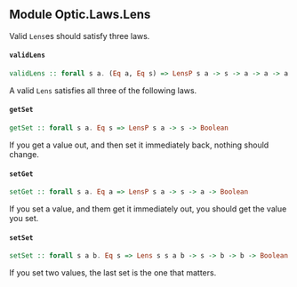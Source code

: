 ## Module Optic.Laws.Lens

Valid `Lens`es should satisfy three laws.

#### `validLens`

``` purescript
validLens :: forall s a. (Eq a, Eq s) => LensP s a -> s -> a -> a -> a -> Boolean
```

A valid `Lens` satisfies all three of the following laws.

#### `getSet`

``` purescript
getSet :: forall s a. Eq s => LensP s a -> s -> Boolean
```

If you get a value out, and then set it immediately back,
nothing should change.

#### `setGet`

``` purescript
setGet :: forall s a. Eq a => LensP s a -> s -> a -> Boolean
```

If you set a value, and them get it immediately out,
you should get the value you set.

#### `setSet`

``` purescript
setSet :: forall s a b. Eq s => Lens s s a b -> s -> b -> b -> Boolean
```

If you set two values, the last set is the one that matters.


